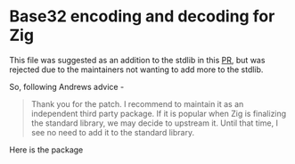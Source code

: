 # Base32 encoding and decoding for Zig

This file was suggested as an addition to the stdlib in this
[PR](https://github.com/ziglang/zig/pull/21554), but was rejected due to the
maintainers not wanting to add more to the stdlib.

So, following Andrews advice - 

> Thank you for the patch. I recommend to maintain it as an independent third
> party package. If it is popular when Zig is finalizing the standard library,
> we may decide to upstream it. Until that time, I see no need to add it to the
> standard library.

Here is the package
